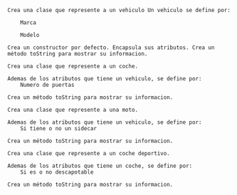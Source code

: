     Crea una clase que represente a un vehiculo Un vehiculo se define por:

        Marca

        Modelo

    Crea un constructor por defecto. Encapsula sus atributos. Crea un método toString para mostrar su informacion.

    Crea una clase que represente a un coche.

    Ademas de los atributos que tiene un vehiculo, se define por:
        Numero de puertas

    Crea un método toString para mostrar su informacion.

    Crea una clase que represente a una moto.

    Ademas de los atributos que tiene un vehiculo, se define por:
        Si tiene o no un sidecar

    Crea un método toString para mostrar su informacion.

    Crea una clase que represente a un coche deportivo.

    Ademas de los atributos que tiene un coche, se define por:
        Si es o no descapotable

    Crea un método toString para mostrar su informacion.
